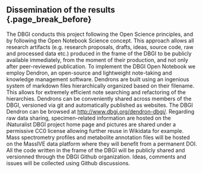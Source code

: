 ## Dissemination of the results {.page_break_before}

The DBGI conducts this project following the Open Science principles, and by following the Open Notebook Science concept. This approach allows all research artifacts (e.g. research proposals, drafts, ideas, source code, raw and processed data etc.) produced in the frame of the DBGI to be publicly available immediately, from the moment of their production, and not only after peer-reviewed publication.
To implement the DBGI Open Notebook we employ Dendron, an open-source and lightweight note-taking and knowledge management software. Dendrons are built using an ingenious system of markdown files hierarchically organized based on their filename. This allows for extremely efficient note searching and refactoring of the hierarchies. Dendrons can be conveniently shared across members of the DBGI, versioned via git and automatically published as websites. The DBGI Dendron can be browsed at http://www.dbgi.org/dendron-dbgi/. 
Regarding raw data sharing, specimen-related information are hosted on the iNaturalist DBGI project  home page and pictures are shared under a permissive CC0 license allowing further reuse in Wikidata for example. Mass spectrometry profiles and metabolite annotation files will be hosted on the MassIVE data platform where they will benefit from a permanent DOI.  
All the code written in the frame of the DBGI will be publicly shared and versionned through the DBGI Github organization. Ideas, comments and issues will be collected using Github discussions.


